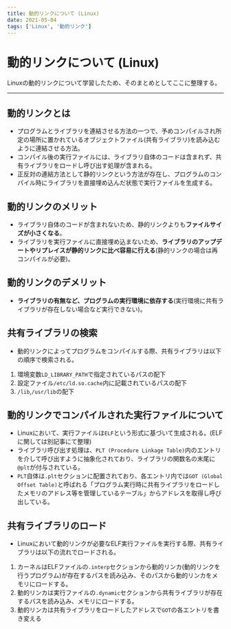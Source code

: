 ```yaml
---
title: 動的リンクについて (Linux)
date: 2021-05-04
tags: ['Linux', '動的リンク']
---
```


# 動的リンクについて (Linux)
Linuxの動的リンクについて学習したため、そのまとめとしてここに整理する。

---

## 動的リンクとは
- プログラムとライブラリを連結させる方法の一つで、予めコンパイルされ所定の場所に置かれているオブジェクトファイル(共有ライブラリ)を読み込むように連結させる方法。
- コンパイル後の実行ファイルには、ライブラリ自体のコードは含まれず、共有ライブラリをロードし呼び出す処理が含まれる。
- 正反対の連結方法として静的リンクという方法が存在し、プログラムのコンパイル時にライブラリを直接埋め込んだ状態で実行ファイルを生成する。

## 動的リンクのメリット
- ライブラリ自体のコードが含まれないため、静的リンクよりも**ファイルサイズが小さくなる**。
- ライブラリを実行ファイルに直接埋め込まないため、**ライブラリのアップデートやリプレイスが静的リンクに比べ容易に行える**(静的リンクの場合は再コンパイルが必要)。

## 動的リンクのデメリット
- **ライブラリの有無など、プログラムの実行環境に依存する**(実行環境に共有ライブラリが存在しない場合など実行できない)。

## 共有ライブラリの検索
- 動的リンクによってプログラムをコンパイルする際、共有ライブラリは以下の順序で検索される。
1. 環境変数`LD_LIBRARY_PATH`で指定されているパスの配下
2. 設定ファイル`/etc/ld.so.cache`内に記載されているパスの配下
3. `/lib`,`/usr/lib`の配下

## 動的リンクでコンパイルされた実行ファイルについて
- Linuxにおいて、実行ファイルは`ELF`という形式に基づいて生成される。(ELFに関しては別記事にて整理)
- ライブラリ呼び出す処理は、`PLT (Procedure Linkage Table)`内のエントリを介して呼び出すように抽象化されており、ライブラリの関数名の末尾に`@plt`が付与されている。
- `PLT`自体は`.plt`セクションに配置されており、各エントリ内では`GOT (Global Offset Table)`と呼ばれる「プログラム実行時に共有ライブラリをロードしたメモリのアドレス等を管理しているテーブル」からアドレスを取得し呼び出している。

## 共有ライブラリのロード
- Linuxにおいて動的リンクが必要なELF実行ファイルを実行する際、共有ライブラリは以下の流れでロードされる。
1. カーネルはELFファイルの`.interp`セクションから動的リンカ(動的リンクを行うプログラム)が存在するパスを読み込み、そのパスから動的リンカをメモリにロードする。
2. 動的リンカは実行ファイルの`.dynamic`セクションから共有ライブラリが存在するパスを読み込み、メモリにロードする。
3. 動的リンカは共有ライブラリをロードしたアドレスで`GOT`の各エントリを書き変える
